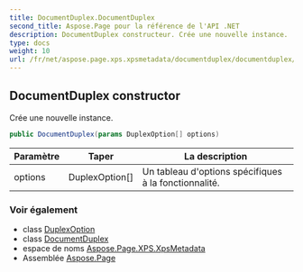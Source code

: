 ```yaml
---
title: DocumentDuplex.DocumentDuplex
second_title: Aspose.Page pour la référence de l'API .NET
description: DocumentDuplex constructeur. Crée une nouvelle instance.
type: docs
weight: 10
url: /fr/net/aspose.page.xps.xpsmetadata/documentduplex/documentduplex/
---
```

## DocumentDuplex constructor

Crée une nouvelle instance.

```csharp
public DocumentDuplex(params DuplexOption[] options)
```

| Paramètre | Taper | La description |
| --- | --- | --- |
| options | DuplexOption[] | Un tableau d'options spécifiques à la fonctionnalité. |

### Voir également

* class [DuplexOption](../../duplex.duplexoption/)
* class [DocumentDuplex](../)
* espace de noms [Aspose.Page.XPS.XpsMetadata](../../documentduplex/)
* Assemblée [Aspose.Page](../../../)


